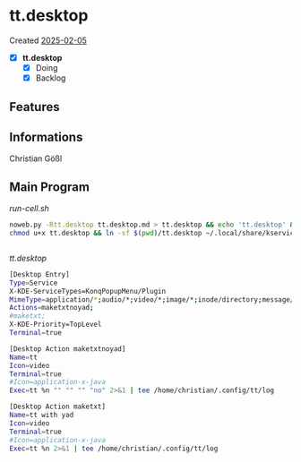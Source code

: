 # tt.desktop
Created [2025-02-05](2025-02-05)

- [X] **tt.desktop**
    - [X] Doing
    - [X] Backlog

## Features



## Informations
 Christian Gößl
## Main Program


*run-cell.sh*
```bash
noweb.py -Rtt.desktop tt.desktop.md > tt.desktop && echo 'tt.desktop' && date 
chmod u+x tt.desktop && ln -sf $(pwd)/tt.desktop ~/.local/share/kservices5/ServiceMenus/tt.desktop && echo 'fertig'
```


```bash
 ```

*tt.desktop*
```bash
[Desktop Entry]
Type=Service
X-KDE-ServiceTypes=KonqPopupMenu/Plugin
MimeType=application/*;audio/*;video/*;image/*;inode/directory;message/rfc822;text/html;text/x-tex;
Actions=maketxtnoyad;
#maketxt;
X-KDE-Priority=TopLevel
Terminal=true

[Desktop Action maketxtnoyad]
Name=tt
Icon=video
Terminal=true
#Icon=application-x-java
Exec=tt %n "" "" "" "no" 2>&1 | tee /home/christian/.config/tt/log

[Desktop Action maketxt]
Name=tt with yad
Icon=video
Terminal=true
#Icon=application-x-java
Exec=tt %n 2>&1 | tee /home/christian/.config/tt/log
```
